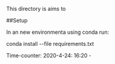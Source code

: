 
This directory is aims to 


##Setup

In an new environmenta using conda run:

conda install --file requirements.txt


Time-counter:
2020-4-24:
    16:20 - 